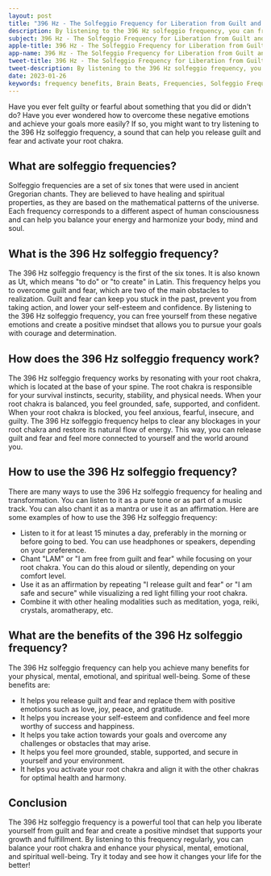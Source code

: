 ```yaml
---
layout: post
title: "396 Hz - The Solfeggio Frequency for Liberation from Guilt and Fear"
description: By listening to the 396 Hz solfeggio frequency, you can free yourself from these negative emotions and create a positive mindset that allows you to pursue your goals with courage and determination.
subject: 396 Hz - The Solfeggio Frequency for Liberation from Guilt and Fear
apple-title: 396 Hz - The Solfeggio Frequency for Liberation from Guilt and Fear
app-name: 396 Hz - The Solfeggio Frequency for Liberation from Guilt and Fear
tweet-title: 396 Hz - The Solfeggio Frequency for Liberation from Guilt and Fear
tweet-description: By listening to the 396 Hz solfeggio frequency, you can free yourself from these negative emotions and create a positive mindset that allows you to pursue your goals with courage and determination.
date: 2023-01-26
keywords: frequency benefits, Brain Beats, Frequencies, Solfeggio Frequency, Root Chakra, 396 Hz, Brain wave entrainment, sound therapy, Colors of noise, 396 Hz frequency benefits
---
```


Have you ever felt guilty or fearful about something that you did or didn't do? Have you ever wondered how to overcome these negative emotions and achieve your goals more easily? If so, you might want to try listening to the 396 Hz solfeggio frequency, a sound that can help you release guilt and fear and activate your root chakra.

## What are solfeggio frequencies?

Solfeggio frequencies are a set of six tones that were used in ancient Gregorian chants. They are believed to have healing and spiritual properties, as they are based on the mathematical patterns of the universe. Each frequency corresponds to a different aspect of human consciousness and can help you balance your energy and harmonize your body, mind and soul.

## What is the 396 Hz solfeggio frequency?

The 396 Hz solfeggio frequency is the first of the six tones. It is also known as Ut, which means "to do" or "to create" in Latin. This frequency helps you to overcome guilt and fear, which are two of the main obstacles to realization. Guilt and fear can keep you stuck in the past, prevent you from taking action, and lower your self-esteem and confidence. By listening to the 396 Hz solfeggio frequency, you can free yourself from these negative emotions and create a positive mindset that allows you to pursue your goals with courage and determination.

## How does the 396 Hz solfeggio frequency work?

The 396 Hz solfeggio frequency works by resonating with your root chakra, which is located at the base of your spine. The root chakra is responsible for your survival instincts, security, stability, and physical needs. When your root chakra is balanced, you feel grounded, safe, supported, and confident. When your root chakra is blocked, you feel anxious, fearful, insecure, and guilty. The 396 Hz solfeggio frequency helps to clear any blockages in your root chakra and restore its natural flow of energy. This way, you can release guilt and fear and feel more connected to yourself and the world around you.

## How to use the 396 Hz solfeggio frequency?

There are many ways to use the 396 Hz solfeggio frequency for healing and transformation. You can listen to it as a pure tone or as part of a music track. You can also chant it as a mantra or use it as an affirmation. Here are some examples of how to use the 396 Hz solfeggio frequency:

- Listen to it for at least 15 minutes a day, preferably in the morning or before going to bed. You can use headphones or speakers, depending on your preference.
- Chant "LAM" or "I am free from guilt and fear" while focusing on your root chakra. You can do this aloud or silently, depending on your comfort level.
- Use it as an affirmation by repeating "I release guilt and fear" or "I am safe and secure" while visualizing a red light filling your root chakra.
- Combine it with other healing modalities such as meditation, yoga, reiki, crystals, aromatherapy, etc.

## What are the benefits of the 396 Hz solfeggio frequency?

The 396 Hz solfeggio frequency can help you achieve many benefits for your physical, mental, emotional, and spiritual well-being. Some of these benefits are:

- It helps you release guilt and fear and replace them with positive emotions such as love, joy, peace, and gratitude.
- It helps you increase your self-esteem and confidence and feel more worthy of success and happiness.
- It helps you take action towards your goals and overcome any challenges or obstacles that may arise.
- It helps you feel more grounded, stable, supported, and secure in yourself and your environment.
- It helps you activate your root chakra and align it with the other chakras for optimal health and harmony.

## Conclusion

The 396 Hz solfeggio frequency is a powerful tool that can help you liberate yourself from guilt and fear and create a positive mindset that supports your growth and fulfillment. By listening to this frequency regularly, you can balance your root chakra and enhance your physical, mental, emotional, and spiritual well-being. Try it today and see how it changes your life for the better!